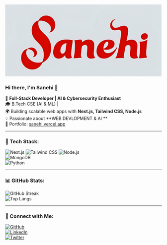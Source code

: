 [![banner](./sanehi.png)](https://sanehi.vercel.app/)


### Hi there, I'm Sanehi 👋  

🚀 **Full-Stack Developer | AI & Cybersecurity Enthusiast**  
🎓 B.Tech CSE (AI & ML) |  
🌍 Building scalable web apps with **Next.js, Tailwind CSS, Node.js**  
💡 Passionate about **WEB DEVLOPMENT & AI **  
📌 Portfolio: [sanehi.vercel.app](https://sanehi.vercel.app)  

---

### 🚀 Tech Stack:
![Next.js](https://img.shields.io/badge/Next.js-black?style=for-the-badge&logo=next.js) 
![Tailwind CSS](https://img.shields.io/badge/Tailwind%20CSS-38B2AC?style=for-the-badge&logo=tailwind-css&logoColor=white) 
![Node.js](https://img.shields.io/badge/Node.js-43853D?style=for-the-badge&logo=node.js&logoColor=white)  
![MongoDB](https://img.shields.io/badge/MongoDB-4EA94B?style=for-the-badge&logo=mongodb&logoColor=white)  
![Python](https://img.shields.io/badge/Python-3776AB?style=for-the-badge&logo=python&logoColor=white)  

---

### 📊 GitHub Stats:
![GitHub Streak](https://github-readme-streak-stats.herokuapp.com/?user=sansanehi&theme=react)  
![Top Langs](https://github-readme-stats.vercel.app/api/top-langs/?username=sansanehi&layout=compact&theme=react)  

---

### 🤝 Connect with Me:
[![GitHub](https://img.shields.io/badge/GitHub-181717?style=for-the-badge&logo=github)](https://github.com/sansanehi)  
[![LinkedIn](https://img.shields.io/badge/LinkedIn-blue?style=for-the-badge&logo=linkedin)](https://www.linkedin.com/in/your-profile)  
[![Twitter](https://img.shields.io/badge/Twitter-1DA1F2?style=for-the-badge&logo=twitter)](https://twitter.com/yourprofile)  
